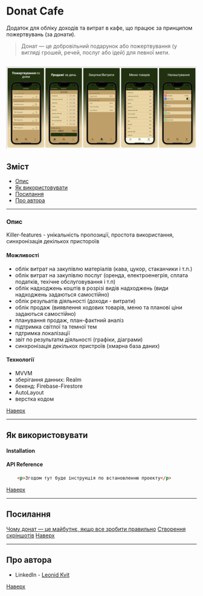 # Donat Cafe

Додаток для обліку доходів та витрат в кафе, що працює за принципом пожертвувань (за донати).

> Донат — це добровільний подарунок або пожертвування (у вигляді грошей, речей, послуг або ідей) для певної мети.

![Project Image](Cyber-coffe/Documentations/Screenshots/Screenshot1.png)
---

## Зміст

- [Опис](#опис)
- [Як використовувати](#як-використовувати)
- [Посилання](#посилання)
- [Про автора](#про-автора)

---

### Опис
Killer-features - унікальність пропозиції, простота використання, синхронізація декількох пристороїв 
#### Можливості

- облік витрат на закупівлю матеріалів (кава, цукор, стаканчики і т.п.)
- облік витрат на закупівлю послуг (оренда, електроенегрія, сплата податків, техічне обслуговування і т.п)
- облік надходжень коштів в розрізі видів надходжень (види надходжень задаються самостійно)
- облік резульатів діяльності (доходи - витрати)
- облік продаж (виявлення ходових товарів, меню та планові ціни задаються самостійно)
- планування продаж, план-фактний аналіз
- підтримка світлої та темної тем
- пдтримка локалізації
- звіт по результатм діяльності (графіки, діаграми)
- синхронізація декількох пристроїв (хмарна база даних)

#### Технології

- MVVM
- зберігання данних: Realm
- бекенд: Firebase-Firestore
- AutoLayout
- верстка кодом

[Наверх](#donat-cafe)

---

## Як використовувати

#### Installation



#### API Reference

```html
    <p>Згодом тут буде інструкція по встановленню проекту</p>
```
[Наверх](#donat-cafe)

---

## Посилання
[Чому донат — це майбутнє, якщо все зробити правильно](https://habr.com/ru/post/528610/)
[Створення скріншотів](https://appscreens.com/user/screen/bnYpWfX2zK3fh5mGiTLm)
[Наверх](#donat-cafe)

---

## Про автора

- LinkedIn - [Leonid Kvit](https://www.linkedin.com/in/leokvit/)

[Наверх](#donat-cafe)

